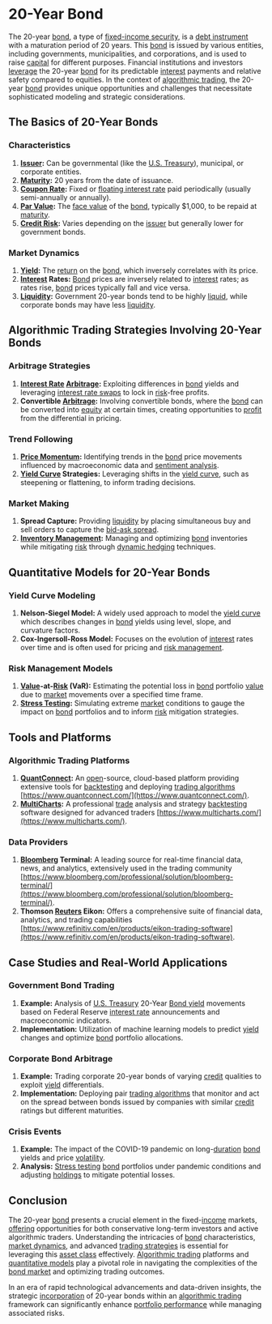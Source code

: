 # 20-Year Bond

The 20-year [bond](../b/bond.md), a type of [fixed-income security](../f/fixed-income_security.md), is a [debt instrument](../d/debt_instrument.md) with a maturation period of 20 years. This [bond](../b/bond.md) is issued by various entities, including governments, municipalities, and corporations, and is used to raise [capital](../c/capital.md) for different purposes. Financial institutions and investors [leverage](../l/leverage.md) the 20-year [bond](../b/bond.md) for its predictable [interest](../i/interest.md) payments and relative safety compared to equities. In the context of [algorithmic trading](../a/algorithmic_trading.md), the 20-year [bond](../b/bond.md) provides unique opportunities and challenges that necessitate sophisticated modeling and strategic considerations.

## The Basics of 20-Year Bonds

### Characteristics

1. **[Issuer](../i/issuer.md):** Can be governmental (like the [U.S. Treasury](../u/u.s._treasury.md)), municipal, or corporate entities.
2. **[Maturity](../m/maturity.md):** 20 years from the date of issuance.
3. **[Coupon Rate](../c/coupon_rate.md):** Fixed or [floating interest rate](../f/floating_interest_rate.md) paid periodically (usually semi-annually or annually).
4. **[Par Value](../p/par_value.md):** The [face value](../f/face_value.md) of the [bond](../b/bond.md), typically $1,000, to be repaid at [maturity](../m/maturity.md).
5. **[Credit Risk](../c/credit_risk.md):** Varies depending on the [issuer](../i/issuer.md) but generally lower for government bonds.

### Market Dynamics

1. **[Yield](../y/yield.md):** The [return](../r/return.md) on the [bond](../b/bond.md), which inversely correlates with its price.
2. **[Interest](../i/interest.md) Rates:** [Bond](../b/bond.md) prices are inversely related to [interest](../i/interest.md) rates; as rates rise, [bond](../b/bond.md) prices typically fall and vice versa.
3. **[Liquidity](../l/liquidity.md):** Government 20-year bonds tend to be highly [liquid](../l/liquid.md), while corporate bonds may have less [liquidity](../l/liquidity.md).

## Algorithmic Trading Strategies Involving 20-Year Bonds

### Arbitrage Strategies

1. **[Interest Rate](../i/interest_rate.md) [Arbitrage](../a/arbitrage.md):** Exploiting differences in [bond](../b/bond.md) yields and leveraging [interest rate swaps](../i/interest_rate_swaps.md) to lock in [risk](../r/risk.md)-free profits.
2. **Convertible [Arbitrage](../a/arbitrage.md):** Involving convertible bonds, where the [bond](../b/bond.md) can be converted into [equity](../e/equity.md) at certain times, creating opportunities to [profit](../p/profit.md) from the differential in pricing.

### Trend Following

1. **[Price Momentum](../p/price_momentum.md):** Identifying trends in the [bond](../b/bond.md) price movements influenced by macroeconomic data and [sentiment analysis](../s/sentiment_analysis.md).
2. **[Yield Curve](../y/yield_curve.md) Strategies:** Leveraging shifts in the [yield curve](../y/yield_curve.md), such as steepening or flattening, to inform trading decisions.

### Market Making

1. **Spread Capture:** Providing [liquidity](../l/liquidity.md) by placing simultaneous buy and sell orders to capture the [bid-ask spread](../b/bid-ask_spread.md).
2. **[Inventory Management](../i/inventory_management.md):** Managing and optimizing [bond](../b/bond.md) inventories while mitigating [risk](../r/risk.md) through [dynamic hedging](../d/dynamic_hedging.md) techniques.

## Quantitative Models for 20-Year Bonds

### Yield Curve Modeling

1. **Nelson-Siegel Model:** A widely used approach to model the [yield curve](../y/yield_curve.md) which describes changes in [bond](../b/bond.md) yields using level, slope, and curvature factors.
2. **Cox-Ingersoll-Ross Model:** Focuses on the evolution of [interest](../i/interest.md) rates over time and is often used for pricing and [risk management](../r/risk_management.md).

### Risk Management Models

1. **[Value](../v/value.md)-at-[Risk](../r/risk.md) (VaR):** Estimating the potential loss in [bond](../b/bond.md) portfolio [value](../v/value.md) due to [market](../m/market.md) movements over a specified time frame.
2. **[Stress Testing](../s/stress_testing_in_trading.md):** Simulating extreme [market](../m/market.md) conditions to gauge the impact on [bond](../b/bond.md) portfolios and to inform [risk](../r/risk.md) mitigation strategies.

## Tools and Platforms

### Algorithmic Trading Platforms

1. **[QuantConnect](../q/quantconnect.md):** An [open](../o/open.md)-source, cloud-based platform providing extensive tools for [backtesting](../b/backtesting.md) and deploying [trading algorithms](../t/trading_algorithms.md) [https://www.quantconnect.com/](https://www.quantconnect.com/).
2. **[MultiCharts](../m/multicharts.md):** A professional [trade](../t/trade.md) analysis and strategy [backtesting](../b/backtesting.md) software designed for advanced traders [https://www.multicharts.com/](https://www.multicharts.com/).

### Data Providers

1. **[Bloomberg](../b/bloomberg.md) Terminal:** A leading source for real-time financial data, news, and analytics, extensively used in the trading community [https://www.bloomberg.com/professional/solution/bloomberg-terminal/](https://www.bloomberg.com/professional/solution/bloomberg-terminal/).
2. **Thomson [Reuters](../r/reuters.md) Eikon:** Offers a comprehensive suite of financial data, analytics, and trading capabilities [https://www.refinitiv.com/en/products/eikon-trading-software](https://www.refinitiv.com/en/products/eikon-trading-software).

## Case Studies and Real-World Applications

### Government Bond Trading

1. **Example:** Analysis of [U.S. Treasury](../u/u.s._treasury.md) 20-Year [Bond yield](../b/bond_yield.md) movements based on Federal Reserve [interest rate](../i/interest_rate.md) announcements and macroeconomic indicators.
2. **Implementation:** Utilization of machine learning models to predict [yield](../y/yield.md) changes and optimize [bond](../b/bond.md) portfolio allocations.

### Corporate Bond Arbitrage

1. **Example:** Trading corporate 20-year bonds of varying [credit](../c/credit.md) qualities to exploit [yield](../y/yield.md) differentials.
2. **Implementation:** Deploying pair [trading algorithms](../t/trading_algorithms.md) that monitor and act on the spread between bonds issued by companies with similar [credit](../c/credit.md) ratings but different maturities.

### Crisis Events

1. **Example:** The impact of the COVID-19 pandemic on long-[duration](../d/duration.md) [bond](../b/bond.md) yields and price [volatility](../v/volatility.md).
2. **Analysis:** [Stress testing](../s/stress_testing_in_trading.md) [bond](../b/bond.md) portfolios under pandemic conditions and adjusting [holdings](../h/holdings.md) to mitigate potential losses.

## Conclusion

The 20-year [bond](../b/bond.md) presents a crucial element in the fixed-[income](../i/income.md) markets, [offering](../o/offering.md) opportunities for both conservative long-term investors and active algorithmic traders. Understanding the intricacies of [bond](../b/bond.md) characteristics, [market dynamics](../m/market_dynamics.md), and advanced [trading strategies](../t/trading_strategies.md) is essential for leveraging this [asset class](../a/asset_class.md) effectively. [Algorithmic trading](../a/algorithmic_trading.md) platforms and [quantitative models](../q/quantitative_models.md) play a pivotal role in navigating the complexities of the [bond market](../b/bond_market.md) and optimizing trading outcomes.

In an era of rapid technological advancements and data-driven insights, the strategic [incorporation](../i/incorporation.md) of 20-year bonds within an [algorithmic trading](../a/algorithmic_trading.md) framework can significantly enhance [portfolio performance](../p/portfolio_performance.md) while managing associated risks.